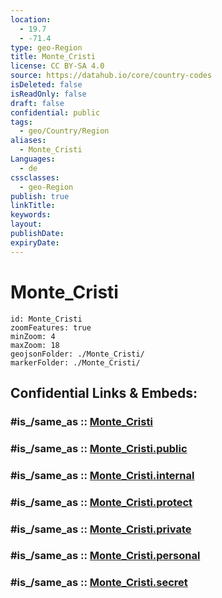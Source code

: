 ```yaml
---
location:
  - 19.7
  - -71.4
type: geo-Region
title: Monte_Cristi
license: CC BY-SA 4.0
source: https://datahub.io/core/country-codes
isDeleted: false
isReadOnly: false
draft: false
confidential: public
tags:
  - geo/Country/Region
aliases:
  - Monte_Cristi
Languages:
  - de
cssclasses:
  - geo-Region
publish: true
linkTitle:
keywords:
layout:
publishDate:
expiryDate:
---
```


# Monte_Cristi

```leaflet
id: Monte_Cristi
zoomFeatures: true 
minZoom: 4 
maxZoom: 18
geojsonFolder: ./Monte_Cristi/
markerFolder: ./Monte_Cristi/
```


## Confidential Links & Embeds: 

### #is_/same_as :: [Monte_Cristi](/_Standards/Earth/Continent/America~Caribbean/Dominican_Rep/provinces~Dominican_Rep/Monte_Cristi.md) 

### #is_/same_as :: [Monte_Cristi.public](/_public/Earth/Continent/America~Caribbean/Dominican_Rep/provinces~Dominican_Rep/Monte_Cristi.public.md) 

### #is_/same_as :: [Monte_Cristi.internal](/_internal/Earth/Continent/America~Caribbean/Dominican_Rep/provinces~Dominican_Rep/Monte_Cristi.internal.md) 

### #is_/same_as :: [Monte_Cristi.protect](/_protect/Earth/Continent/America~Caribbean/Dominican_Rep/provinces~Dominican_Rep/Monte_Cristi.protect.md) 

### #is_/same_as :: [Monte_Cristi.private](/_private/Earth/Continent/America~Caribbean/Dominican_Rep/provinces~Dominican_Rep/Monte_Cristi.private.md) 

### #is_/same_as :: [Monte_Cristi.personal](/_personal/Earth/Continent/America~Caribbean/Dominican_Rep/provinces~Dominican_Rep/Monte_Cristi.personal.md) 

### #is_/same_as :: [Monte_Cristi.secret](/_secret/Earth/Continent/America~Caribbean/Dominican_Rep/provinces~Dominican_Rep/Monte_Cristi.secret.md)

